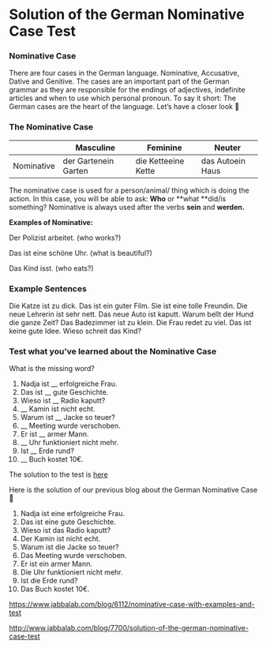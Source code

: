 # Solution of the German Nominative Case Test

### Nominative Case

There are four cases in the German language. Nominative, Accusative, Dative and Genitive. The cases are an important part of the German grammar as they are responsible for the endings of adjectives, indefinite articles and when to use which personal pronoun. To say it short: The German cases are the heart of the language. Let’s have a closer look 🙂

 

### The Nominative Case

|            | Masculine            | Feminine            | Neuter           |
| ---------- | -------------------- | ------------------- | ---------------- |
| Nominative | der Gartenein Garten | die Ketteeine Kette | das Autoein Haus |

The nominative case is used for a person/animal/ thing which is doing the action. In this case, you will be able to ask: **Who** or **what **did/is something? Nominative is always used after the verbs **sein** and **werden.**

**Examples of Nominative:**

Der Polizist arbeitet. (who works?)

Das ist eine schöne Uhr. (what is beautiful?)

Das Kind isst. (who eats?)

 

### Example Sentences

Die Katze ist zu dick.
Das ist ein guter Film.
Sie ist eine tolle Freundin.
Die neue Lehrerin ist sehr nett.
Das neue Auto ist kaputt.
Warum bellt der Hund die ganze Zeit?
Das Badezimmer ist zu klein.
Die Frau redet zu viel.
Das ist keine gute Idee.
Wieso schreit das Kind?

### Test what you’ve learned about the Nominative Case

What is the missing word?

1. Nadja ist __ erfolgreiche Frau.
2. Das ist __ gute Geschichte.
3. Wieso ist __ Radio kaputt?
4. __ Kamin ist nicht echt.
5. Warum ist __ Jacke so teuer?
6. __ Meeting wurde verschoben.
7. Er ist __ armer Mann.
8. __ Uhr funktioniert nicht mehr.
9. Ist __ Erde rund?
10. __ Buch kostet 10€.

The solution to the test is [here](http://www.jabbalab.com/blog/7700/solution-of-the-german-nominative-case-test)



Here is the solution of our previous blog about the German Nominative Case 🙂

1. Nadja ist eine erfolgreiche Frau.
2. Das ist eine gute Geschichte.
3. Wieso ist das Radio kaputt?
4. Der Kamin ist nicht echt.
5. Warum ist die Jacke so teuer?
6. Das Meeting wurde verschoben.
7. Er ist ein armer Mann.
8. Die Uhr funktioniert nicht mehr.
9. Ist die Erde rund?
10. Das Buch kostet 10€.



https://www.jabbalab.com/blog/6112/nominative-case-with-examples-and-test

http://www.jabbalab.com/blog/7700/solution-of-the-german-nominative-case-test